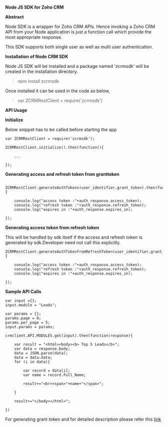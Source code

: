 **Node JS SDK for Zoho CRM**

**Abstract**

Node SDK is a wrapper for Zoho CRM APIs. Hence invoking a Zoho CRM API from your Node application is just a function call which provide the most appropriate response.

This SDK supports both single user as well as multi user authentication.

**Installation of Node CRM SDK**

Node JS SDK will be installed and a package named 'zcrmsdk' will be created in the installation directory.

>npm install zcrmsdk

Once installed it can be used in the code as below,

>var ZCRMRestClient = require('zcrmsdk')

**API Usage**

**Initialize**

Below snippet has to be called before starting the app

```
var ZCRMRestClient = require('zcrmsdk');

ZCRMRestClient.initialize().then(function(){

    ...

});

```

**Generating access and refresh token from granttoken**

```

ZCRMRestClient.generateAuthTokens(user_identifier,grant_token).then(function(auth_response){

    console.log("access token :"+auth_response.access_token);
    console.log("refresh token :"+auth_response.refresh_token);
    console.log("expires in :"+auth_response.expires_in);

});

```

**Generating access token from refresh token**

This will be handled by sdk itself if the access and refresh token is generated by sdk.Developer need not call this explicitly.

```
ZCRMRestClient.generateAuthTokenfromRefreshToken(user_identifier,grant_token).then(function(auth_response){

    console.log("access token :"+auth_response.access_token);
    console.log("refresh token :"+auth_response.refresh_token);
    console.log("expires in :"+auth_response.expires_in);

});

```

**Sample API Calls** 

```
var input ={};
input.module = "Leads";

var params = {};
params.page = 0;
params.per_page = 5;
input.params = params;

crmclient.API.MODULES.get(input).then(function(response){

    var result = "<html><body><b> Top 5 Leads</b>";
    var data = response.body;
    data = JSON.parse(data);
    data = data.data;
    for (i in data){

        var record = data[i];
        var name = record.Full_Name;
        
        result+="<br><span>"+name+"</span>";

    }

    result+="</body></html>";

})
```

For generating grant token and for detailed description please refer this [link](https://zcms.zohocorp.com/crm/help/developer/server-side-sdks/node-js.html)





